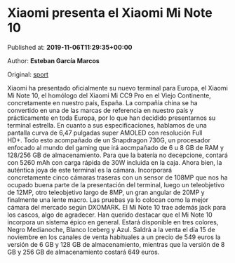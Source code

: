 
# Xiaomi presenta el Xiaomi Mi Note 10

Published at: **2019-11-06T11:29:35+00:00**

Author: **Esteban García Marcos**

Original: [sport](https://www.sport.es/es/noticias/android/xiaomi-presenta-xiaomi-note-7716471)

Xiaomi ha presentado oficialmente su nuevo terminal para Europa, el Xiaomi Mi Note 10, el homólogo del Xiaomi Mi CC9 Pro en el Viejo Continente, concretamente en nuestro país, España. La compañía china se ha convertido en una de las marcas de referencia en nuestro país y prácticamente en toda Europa, por lo que han decidido presentarnos su terminal estrella.
En cuanto a sus especificaciones, hablamos de una pantalla curva de 6,47 pulgadas super AMOLED con resolución Full HD+. Todo esto acompañado de un Snapdragon 730G, un procesador enfocado al mundo del gaming que irá aocmpañado de 6 u 8 GB de RAM y 128/256 GB de almacenamiento. Para que la batería no decepcione, contará con 5260 mAh con carga rápida de 30W incluida en la caja.
Ahora bien, la auténtica joya de este terminal es la cámara. Incorporará concretamente cinco cámaras traseras con un sensor de 108MP que nos ha ocupado buena parte de la presentación del terminal, luego un teleobjetivo de 12MP, otro teleobjetivo largo de 8MP, un gran angular de 20MP y finalmente una lente macro. Las pruebas ya lo colocan como la mejor cámara del mercado según DXOMARK.
El Mi Note 10 trae además jack para los cascos, algo de agradecer. Han querido destacar que el Mi Note 10 incorpora un sistema épico en general. Estará disponible en tres colores, Negro Medianoche, Blanco Iceberg y Azul.
Saldrá a la venta el día 15 de noviembre en los canales de venta habituales a un precio de 549 euros la versión de 6 GB y 128 GB de almacenamiento, mientras que la versión de 8 GB y 256 GB de almacenamiento costará 649 euros.
